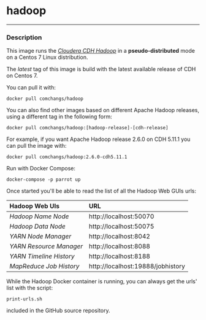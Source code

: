 # **hadoop**
___

### Description

This image runs the [*Cloudera CDH Hadoop*](https://www.cloudera.com/products/open-source/apache-hadoop/key-cdh-components.html) in a **pseudo-distributed** mode on a Centos 7 Linux distribution.

The *latest* tag of this image is build with the latest available release of CDH on Centos 7.

You can pull it with:

    docker pull comchangs/hadoop


You can also find other images based on different Apache Hadoop releases, using a different tag in the following form:

    docker pull comchangs/hadoop:[hadoop-release]-[cdh-release]


For example, if you want Apache Hadoop release 2.6.0 on CDH 5.11.1 you can pull the image with:

    docker pull comchangs/hadoop:2.6.0-cdh5.11.1

Run with Docker Compose:

    docker-compose -p parrot up


Once started you'll be able to read the list of all the Hadoop Web GUIs urls:

| **Hadoop Web UIs**        |**URL**                            |
|:--------------------------|:----------------------------------|
| *Hadoop Name Node*        | http://localhost:50070            |
| *Hadoop Data Node*        | http://localhost:50075            |
| *YARN Node Manager*       | http://localhost:8042             |
| *YARN Resource Manager*   | http://localhost:8088             |
| *YARN Timeline History*   | http://localhost:8188             |
| *MapReduce Job History*   | http://localhost:19888/jobhistory |

While the Hadoop Docker container is running, you can always get the urls' list with the script:

    print-urls.sh

included in the GitHub source repository.
